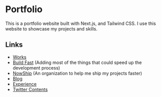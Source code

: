 # Portfolio

This is a portfolio website built with Next.js, and Tailwind CSS. I use this website to showcase my projects and skills.

## Links

- [Works](https://www.alirezasamadi.com/work/1)
- [Build Fast](https://www.alirezasamadi.com/build-fast/requirements) (Adding most of the things that could speed up the development process)
- [NowShip](https://github.com/NowShip) (An organization to help me ship my projects faster)
- [Blog](https://www.alirezasamadi.com/blog/eslint-setup)
- [Experience](https://www.alirezasamadi.com/?experience=true)
- [Twitter Contents](https://www.alirezasamadi.com/twitter-content/1)
